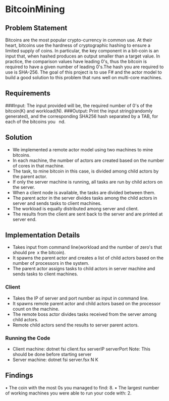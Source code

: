 # BitcoinMining

## Problem Statement
Bitcoins are the most popular crypto-currency in common use. At their heart, bitcoins use the
hardness of cryptographic hashing to ensure a limited supply of coins. In particular, the key
component in a bit-coin is an input that, when hashed produces an output smaller than a target
value. In practice, the comparison values have leading 0's, thus the bitcoin is required to have a given
number of leading 0's.The hash you are required to use is SHA-256.
The goal of this project is to use F# and the actor model to build a good solution to this problem
that runs well on multi-core machines.
## Requirements
###Input: The input provided will be, the required number of 0's of the bitcoin(K) and workload(N).
###Output: Print the input string(randomly generated), and the corresponding SHA256 hash separated
by a TAB, for each of the bitcoins you  nd.
## Solution
 * We implemented a remote actor model using two machines to mine bitcoins.
 * In each machine, the number of actors are created based on the number of cores in that machine.
 * The task, to mine bitcoin in this case, is divided among child actors by the parent actor.
 * If only the server machine is running, all tasks are run by child actors on the server.
 * When a client node is available, the tasks are divided between them.
 * The parent actor in the server divides tasks among the child actors in server and sends tasks to
client machines.
 * The workload is equally distributed among server and client.
 * The results from the client are sent back to the server and are printed at server end.
## Implementation Details
* Takes input from command line(workload and the number of zero's that should pre x the
bitcoin).
* It spawns the parent actor and creates a list of child actors based on the number of processors
in the system.
* The parent actor assigns tasks to child actors in server machine and sends tasks to client
machines.
### Client
* Takes the IP of server and port number as input in command line.
* It spawns remote parent actor and child actors based on the processor count on the machine.
* The remote boss actor divides tasks received from the server among child actors.
* Remote child actors send the results to server parent actors.
### Running the Code
* Client machine:
dotnet fsi client.fsx serverIP serverPort
Note: This should be done before starting server
* Server machine:
dotnet fsi server.fsx N K
## Findings
• The coin with the most 0s you managed to find: 8.
• The largest number of working machines you were able to run your code with: 2.
